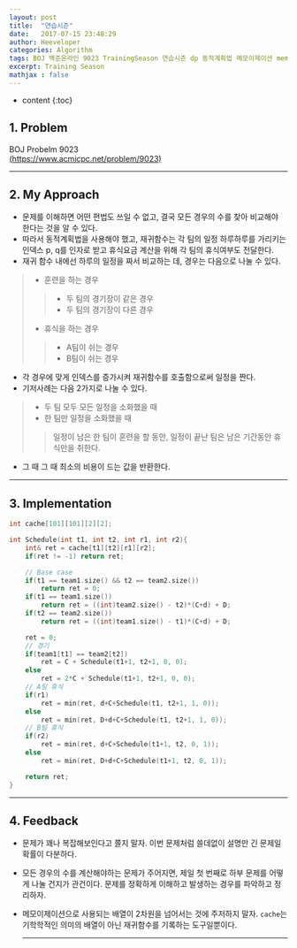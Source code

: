 ```yaml
---
layout: post
title:  "연습시즌"
date:   2017-07-15 23:48:29
author: Heeveloper
categories: Algorithm
tags: BOJ 백준온라인 9023 TrainingSeason 연습시즌 dp 동적계획법 메모이제이션 memoization
excerpt: Training Season
mathjax : false
---
```


* content
{:toc}

## 1. Problem
 BOJ Probelm 9023<br>
 [(https://www.acmicpc.net/problem/9023)](https://www.acmicpc.net/problem/9023)
<br>

---
## 2. My Approach
* 문제를 이해하면 어떤 편법도 쓰일 수 없고, 결국 모든 경우의 수를 찾아 비교해야 한다는 것을 알 수 있다.
* 따라서 동적계획법을 사용해야 했고, 재귀함수는 각 팀의 일정 하루하루를 가리키는 인덱스 p, q를 인자로 받고 휴식요금 계산을 위해 각 팀의 휴식여부도 전달한다.
* 재귀 함수 내에선 하루의 일정을 짜서 비교하는 데, 경우는 다음으로 나눌 수 있다.
> * 훈련을 하는 경우
> > * 두 팀의 경기장이 같은 경우
> > * 두 팀의 경기장이 다른 경우
> * 휴식을 하는 경우
> > * A팀이 쉬는 경우
> > * B팀이 쉬는 경우

* 각 경우에 맞게 인덱스를 증가시켜 재귀함수를 호출함으로써 일정을 짠다.
* 기저사례는 다음 2가지로 나눌 수 있다.
> * 두 팀 모두 모든 일정을 소화했을 때
> * 한 팀만 일정을 소화했을 때
> > 일정이 남은 한 팀이 훈련을 할 동안, 일정이 끝난 팀은 남은 기간동안 휴식만을 취한다.

* 그 때 그 때 최소의 비용이 드는 값을 반환한다.

---
## 3. Implementation

~~~c++
int cache[101][101][2][2];

int Schedule(int t1, int t2, int r1, int r2){
    int& ret = cache[t1][t2][r1][r2];
    if(ret != -1) return ret;

    // Base case
    if(t1 == team1.size() && t2 == team2.size())
        return ret = 0;
    if(t1 == team1.size())
        return ret = ((int)team2.size() - t2)*(C+d) + D;
    if(t2 == team2.size())
        return ret = ((int)team1.size() - t1)*(C+d) + D;

    ret = 0;
    // 경기
    if(team1[t1] == team2[t2])
        ret = C + Schedule(t1+1, t2+1, 0, 0);
    else
        ret = 2*C + Schedule(t1+1, t2+1, 0, 0);
    // A팀 휴식
    if(r1)
        ret = min(ret, d+C+Schedule(t1, t2+1, 1, 0));
    else
        ret = min(ret, D+d+C+Schedule(t1, t2+1, 1, 0));
    // B팀 휴식
    if(r2)
        ret = min(ret, d+C+Schedule(t1+1, t2, 0, 1));
    else
        ret = min(ret, D+d+C+Schedule(t1+1, t2, 0, 1));

    return ret;
}
~~~

---
## 4. Feedback
* 문제가 꽤나 복잡해보인다고 쫄지 말자. 이번 문제처럼 쓸데없이 설명만 긴 문제일 확률이 다분하다.
* 모든 경우의 수를 계산해야하는 문제가 주어지면, 제일 첫 번째로 하부 문제를 어떻게 나눌 건지가 관건이다. 문제를 정확하게 이해하고 발생하는 경우를 파악하고 정리하자.
* 메모이제이션으로 사용되는 배열이 2차원을 넘어서는 것에 주저하지 말자. `cache`는 기학학적인 의미의 배열이 아닌 재귀함수를 기록하는 도구일뿐이다.

  ---
